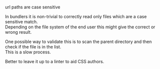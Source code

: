 url paths are case sensitive

In bundlers it is non-trivial to correctly read only files which are a case sensitive match.  
Depending on the file system of the end user this might give the correct or wrong result.

One possible way to validate this is to scan the parent directory and then check if the file is in the list.  
This is a slow process.

Better to leave it up to a linter to aid CSS authors.
